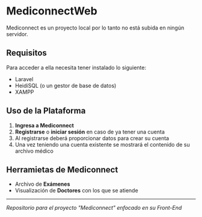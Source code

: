 # MediconnectWeb

Mediconnect es un proyecto local por lo tanto no está subida en ningún servidor.

## Requisitos

Para acceder a ella necesita tener instalado lo siguiente:

- Laravel
- HeidiSQL (o un gestor de base de datos)
- XAMPP

## Uso de la Plataforma

1. **Ingresa a Mediconnect**
2. **Registrarse** o **iniciar sesión** en caso de ya tener una cuenta
3. Al registrarse deberá proporcionar datos para crear su cuenta
4. Una vez teniendo una cuenta existente se mostrará el contenido de su archivo médico

## Herramietas de Mediconnect

- Archivo de **Exámenes**
- Visualización de **Doctores** con los que se atiende

---

*Repositorio para el proyecto "Mediconnect" enfocado en su Front-End*